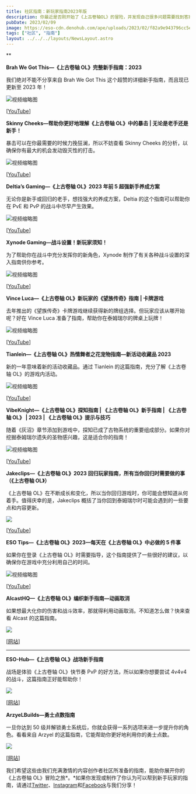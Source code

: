 ```yaml
---
title: 社区指南：新玩家指南2023年版
description: 你最近是否刚开始了《上古卷轴OL》的冒险，并发现自己很多问题需要找到答案？这里有一些社区制作的指南，希望能帮助你完成泰姆瑞尔的冒险。
pubDate: 2023/02/09
image: https://eso-cdn.denohub.com/ape/uploads/2023/02/f82a9e943796cc5ece245741117a7a89.jpg
tags: ["社区", "指南"]
layout: ../../../layouts/NewsLayout.astro
---
```


\*\*

**Brah We Got This—《上古卷轴 OL》完整新手指南：2023**

我们绝对不能不分享来自 Brah We Got This 这个超赞的详细新手指南，而且现已更新至 2023 年！

![视频缩略图](https://i.ytimg.com/vi/gw6kcH396o4/maxresdefault.jpg)

\[[YouTube](https://www.youtube.com/@BrahWeGotThis)]

**Skinny Cheeks—帮助你更好地理解《上古卷轴 OL》中的暴击 | 无论是老手还是新手！**

暴击可以在你最需要的时候力挽狂澜，所以不妨查看 Skinny Cheeks 的分析，以确保你有最大的机会发动毁灭性的打击。

![视频缩略图](https://i.ytimg.com/vi/3WerVFk6h_s/maxresdefault.jpg)

\[[YouTube](https://www.youtube.com/@skinnycheeks)]

**Deltia’s Gaming—《上古卷轴 OL》2023 年前 5 超强新手养成方案**

无论你是新手或回归的老手，想找强大的养成方案，Deltia 的这个指南可以帮助你在 PvE 和 PvP 的战斗中尽早产生效果。

![视频缩略图](https://i.ytimg.com/vi/297TJXHB1PE/maxresdefault.jpg)

\[[YouTube](https://www.youtube.com/@Deltiasgaming)]

**Xynode Gaming—战斗设置！新玩家须知！**

为了帮助你在战斗中充分发挥你的新角色，Xynode 制作了有关各种战斗设置的深入指南供你参考。

![视频缩略图](https://i.ytimg.com/vi/kURTJ7hyO_M/maxresdefault.jpg)

\[[YouTube](https://www.youtube.com/@xynodegaming)]

**Vince Luca—《上古卷轴 OL》新玩家的《望族传奇》指南 | 卡牌游戏**

去年推出的《望族传奇》卡牌游戏继续获得新的牌组选择。但玩家应该从哪开始呢？好在 Vince Luca
准备了指南，帮助你在泰姆瑞尔的牌桌上玩牌！

![视频缩略图](https://i.ytimg.com/vi/6bUb76kQomI/maxresdefault.jpg)

\[[YouTube](https://www.youtube.com/@VinceLuca)]

**Tianlein—《上古卷轴 OL》热情舞者之花宠物指南—新活动收藏品 2023**

新的一年意味着新的活动收藏品。通过 Tianlein 的这篇指南，充分了解《上古卷轴 OL》的游戏内活动。

![视频缩略图](https://i.ytimg.com/vi/JNDOxkXFDfk/maxresdefault.jpg)

\[[YouTube](https://www.youtube.com/@Tianlein)]

**VibeKnight—《上古卷轴 OL》探知指南 | 《上古卷轴 OL》新手指南 | 《上古卷轴 OL》 | 2023 | 《上古卷轴 OL》提示与技巧**

随着《灰沼》章节添加到游戏中，探知已成了古物系统的重要组成部分。如果你对挖掘泰姆瑞尔遗失的圣物感兴趣，这是适合你的指南！

![视频缩略图](https://i.ytimg.com/vi/IVnifByfzjY/maxresdefault.jpg)

\[[YouTube](https://www.youtube.com/@VibeKnight10)]

**Jakeclips—《上古卷轴 OL》2023 回归玩家指南，所有当你回归时需要做的事（《上古卷轴 OL》）**

《上古卷轴 OL》在不断成长和变化，所以当你回归游戏时，你可能会想知道从何着手。值得庆幸的是，Jakeclips
概括了当你回到泰姆瑞尔时可能会遇到的一些要点和内容更新。

![](https://eso-cdn.denohub.com/ape/uploads/2023/02/2958d0421bf16d524be10e20b0a34e58.jpg)

\[[YouTube](https://www.youtube.com/@jakeclips9481)]

**ESO Tips—《上古卷轴 OL》2023—每天在《上古卷轴 OL》中必做的 5 件事**

如果你在登录《上古卷轴 OL》时需要指导，这个指南提供了一些很好的建议，以确保你在游戏中充分利用自己的时间。

![视频缩略图](https://i.ytimg.com/vi/uQOhCMbCcSQ/maxresdefault.jpg)

\[[YouTube](https://www.youtube.com/@TheESOTips)]

**AlcastHQ—《上古卷轴 OL》编织新手指南—动画取消**

如果想最大化你的伤害和战斗效率，那就得利用动画取消。不知道怎么做？快来查看 Alcast 的这篇指南。

![](https://eso-cdn.denohub.com/ape/uploads/2023/02/df4e12860210e5d9a6d614e945e39c51.jpg)

\[[网站](https://alcasthq.com/)]

---

**ESO-Hub—《上古卷轴 OL》战场新手指南**

战场是体验《上古卷轴 OL》快节奏 PvP 的好方法，所以如果你想要尝试 4v4v4 的战斗，这篇指南正好能帮助你！

![](https://eso-cdn.denohub.com/ape/uploads/2023/02/a8eb6350f89f73930a5674ae366aef07.jpg)

\[[网站](https://eso-hub.com/)]

**ArzyeLBuilds—勇士点数指南**

一旦你达到 50 级并解锁勇士系统后，你就会获得一系列选项来进一步提升你的角色。看看来自 Arzyel
的这篇指南，它能帮助你更好地利用你的勇士点数。

![](https://eso-cdn.denohub.com/ape/uploads/2023/02/087869b840b3c4b71536f52bd7ead856.jpg)

\[[网站](https://arzyelbuilds.com/)]

我们希望这些由我们充满激情的内容创作者社区所准备的指南，能助你展开你的《上古卷轴
OL》冒险之旅*。*如果你发现或制作了你认为可以帮到新手玩家的指南，请通过[Twitter](https://twitter.com/TESOnline)、[Instagram](https://www.instagram.com/elderscrollsonline/)和[Facebook](https://www.facebook.com/ElderScrollsOnline)与我们分享！
